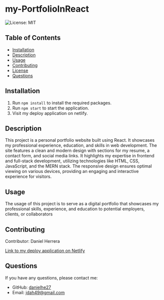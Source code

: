# my-PortfolioInReact

![License: MIT](https://img.shields.io/badge/License-MIT-green.svg)

## Table of Contents
- [Installation](#installation)
- [Description](#description)
- [Usage](#usage)
- [Contributing](#contributing)
- [License](#license)
- [Questions](#questions)

## Installation
1. Run `npm install` to install the required packages.
2. Run `npm start` to start the application.
3. Visit my deploy application on netlify.

## Description
This project is a personal portfolio website built using React. It showcases my professional experience, education, and skills in web development. The site features a clean and modern design with sections for my resume, a contact form, and social media links. It highlights my expertise in frontend and full-stack development, utilizing technologies like HTML, CSS, JavaScript, and the MERN stack. The responsive design ensures optimal viewing on various devices, providing an engaging and interactive experience for visitors.

## Usage
The usage of this project is to serve as a digital portfolio that showcases my professional skills, experience, and education to potential employers, clients, or collaborators

## Contributing
Contributor: Daniel Herrera

[Link to my deploy application on Netlify](https://portfoliobywaris.netlify.app)

## Questions
If you have any questions, please contact me:
- GitHub: [danielhe27](https://github.com/danielhe27)
- Email: jdah49@gmail.com
